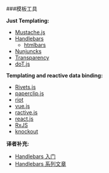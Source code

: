 ###模板工具

**Just Templating:**

<ul>
<li><a href="https://github.com/janl/mustache.js">Mustache.js</a></li>
<li><a href="http://handlebarsjs.com/">Handlebars</a>

<ul>
<li><a href="https://github.com/tildeio/htmlbars">htmlbars</a></li>
</ul></li>
<li><a href="http://mozilla.github.io/nunjucks/">Nunjuncks</a></li>
<li><a href="http://leonidas.github.io/transparency/">Transparency</a></li>
<li><a href="http://olado.github.io/doT/">doT.js</a></li>
</ul>

**Templating and reactive data binding:**

<ul>
<li><a href="http://rivetsjs.com/">Rivets.js</a></li>
<li><a href="http://paperclipjs.com/">paperclip.js</a></li>
<li><a href="http://riotjs.com/">riot</a></li>
<li><a href="http://vuejs.org/">vue.js</a></li>
<li><a href="http://www.ractivejs.org/">ractive.js</a></li>
<li><a href="https://facebook.github.io/react/index.html">react.js</a></li>
<li><a href="https://github.com/Reactive-Extensions/RxJS">RxJS</a></li>
<li><a href="http://knockoutjs.com/index.html">knockout</a></li>
</ul>

**译者补充:**

* [Handlebars 入门](http://www.ido321.com/1629.html)
* [Handlebars 系列文章](http://jaskokoyn.com/handlebars-js-tutorial-series/)
